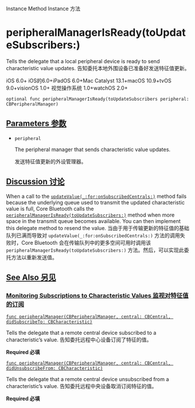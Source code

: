 Instance Method Instance 方法

# peripheralManagerIsReady(toUpdateSubscribers:) 

Tells the delegate that a local peripheral device is ready to send characteristic value updates.
告知委托本地外围设备已准备好发送特征值更新。

iOS 6.0+ iOS的6.0+iPadOS 6.0+Mac Catalyst 13.1+macOS 10.9+tvOS 9.0+visionOS 1.0+ 视觉操作系统 1.0+watchOS 2.0+

```
optional func peripheralManagerIsReady(toUpdateSubscribers peripheral: CBPeripheralManager)
```



## [Parameters 参数](https://developer.apple.com/documentation/corebluetooth/cbperipheralmanagerdelegate/peripheralmanagerisready(toupdatesubscribers:)#parameters)

- `peripheral`

  The peripheral manager that sends characteristic value updates. 

  发送特征值更新的外设管理器。

  

## [Discussion 讨论](https://developer.apple.com/documentation/corebluetooth/cbperipheralmanagerdelegate/peripheralmanagerisready(toupdatesubscribers:)#Discussion)

When a call to the [`updateValue(_:for:onSubscribedCentrals:)`](https://developer.apple.com/documentation/corebluetooth/cbperipheralmanager/updatevalue(_:for:onsubscribedcentrals:)) method fails because the underlying queue used to transmit the updated characteristic value is full, Core Bluetooth calls the [`peripheralManagerIsReady(toUpdateSubscribers:)`](https://developer.apple.com/documentation/corebluetooth/cbperipheralmanagerdelegate/peripheralmanagerisready(toupdatesubscribers:)) method when more space in the transmit queue becomes available. You can then implement this delegate method to resend the value.
当由于用于传输更新的特征值的基础队列已满而导致对 `updateValue(_:for:onSubscribedCentrals:)` 方法的调用失败时，Core Bluetooth 会在传输队列中的更多空间可用时调用该 `peripheralManagerIsReady(toUpdateSubscribers:)` 方法。然后，可以实现此委托方法以重新发送值。



## [See Also 另见](https://developer.apple.com/documentation/corebluetooth/cbperipheralmanagerdelegate/peripheralmanagerisready(toupdatesubscribers:)#see-also)

### [Monitoring Subscriptions to Characteristic Values 监视对特征值的订阅](https://developer.apple.com/documentation/corebluetooth/cbperipheralmanagerdelegate/peripheralmanagerisready(toupdatesubscribers:)#Monitoring-Subscriptions-to-Characteristic-Values)

[`func peripheralManager(CBPeripheralManager, central: CBCentral, didSubscribeTo: CBCharacteristic)`](https://developer.apple.com/documentation/corebluetooth/cbperipheralmanagerdelegate/peripheralmanager(_:central:didsubscribeto:))

Tells the delegate that a remote central device subscribed to a characteristic’s value.
告知委托远程中心设备订阅了特征的值。

**Required 必填**

[`func peripheralManager(CBPeripheralManager, central: CBCentral, didUnsubscribeFrom: CBCharacteristic)`](https://developer.apple.com/documentation/corebluetooth/cbperipheralmanagerdelegate/peripheralmanager(_:central:didunsubscribefrom:))

Tells the delegate that a remote central device unsubscribed from a characteristic’s value.
告知委托远程中央设备取消订阅特征的值。

**Required 必填**
